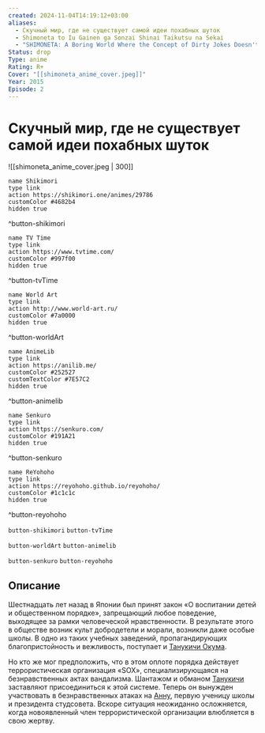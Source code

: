 ```yaml
---
created: 2024-11-04T14:19:12+03:00
aliases:
  - Скучный мир, где не существует самой идеи похабных шуток
  - Shimoneta to Iu Gainen ga Sonzai Shinai Taikutsu na Sekai
  - "SHIMONETA: A Boring World Where the Concept of Dirty Jokes Doesn't Exist"
Status: drop
Type: anime
Rating: R+
Cover: "[[shimoneta_anime_cover.jpeg]]"
Year: 2015
Episode: 2
---
```


# Скучный мир, где не существует самой идеи похабных шуток

![[shimoneta_anime_cover.jpeg | 300]]

```button
name Shikimori
type link
action https://shikimori.one/animes/29786
customColor #4682b4
hidden true
```
^button-shikimori

```button
name TV Time
type link
action https://www.tvtime.com/
customColor #997f00
hidden true
```
^button-tvTime

```button
name World Art
type link
action http://www.world-art.ru/
customColor #7a0000
hidden true
```
^button-worldArt

```button
name AnimeLib
type link
action https://anilib.me/
customColor #252527
customTextColor #7E57C2
hidden true
```
^button-animelib

```button
name Senkuro
type link
action https://senkuro.com/
customColor #191A21
hidden true
```
^button-senkuro

```button
name ReYohoho
type link
action https://reyohoho.github.io/reyohoho/
customColor #1c1c1c
hidden true
```
^button-reyohoho

`button-shikimori` `button-tvTime`

`button-worldArt` `button-animelib`

`button-senkuro` `button-reyohoho`

## Описание

Шестнадцать лет назад в Японии был принят закон «О воспитании детей и общественном порядке», запрещающий любое поведение, выходящее за рамки человеческой нравственности. В результате этого в обществе возник культ добродетели и морали, возникли даже особые школы. В одно из таких учебных заведений, пропагандирующих благопристойность и вежливость, поступает и [Танукичи Окума](https://shikimori.one/characters/115689-tanukichi-okuma).

Но кто же мог предположить, что в этом оплоте порядка действует террористическая организация «SOX», специализирующаяся на безнравственных актах вандализма. Шантажом и обманом [Танукичи](https://shikimori.one/characters/115689-tanukichi-okuma) заставляют присоединиться к этой системе. Теперь он вынужден участвовать в безнравственных атаках на [Анну](https://shikimori.one/characters/115699-anna-nishikinomiya), первую ученицу школы и президента студсовета. Вскоре ситуация неожиданно осложняется, когда новоявленный член террористической организации влюбляется в свою жертву.
